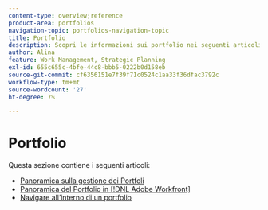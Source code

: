 ```yaml
---
content-type: overview;reference
product-area: portfolios
navigation-topic: portfolios-navigation-topic
title: Portfolio
description: Scopri le informazioni sui portfolio nei seguenti articoli.
author: Alina
feature: Work Management, Strategic Planning
exl-id: 655c655c-4bfe-44c8-bbb5-0222b0d158eb
source-git-commit: cf6356151e7f39f71c0524c1aa33f36dfac3792c
workflow-type: tm+mt
source-wordcount: '27'
ht-degree: 7%

---
```


# Portfolio

Questa sezione contiene i seguenti articoli:

* [Panoramica sulla gestione dei Portfoli](../../../manage-work/portfolios/portfolios-overview/portfolio-managament-overview.md)
* [Panoramica del Portfolio in [!DNL Adobe Workfront]](../../../manage-work/portfolios/portfolios-overview/portfolio-overview.md)
* [Navigare all’interno di un portfolio](../../../manage-work/portfolios/portfolios-overview/navigate-within-portfolio.md)


